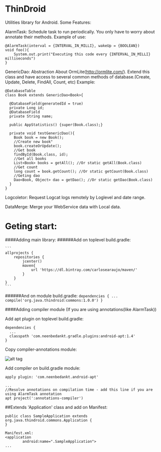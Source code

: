 # ThinDroid

Utilities library for Android. Some Features:

AlarmTask: Schedule task to run periodically. You only have to worry about annotate their methods.
Example of use:
```
@AlarmTask(interval = {INTERVAL_IN_MILLI}, wakeUp = {BOOLEAN})
void foo(){
    System.out.print("Executing this code every {INTERVAL_IN_MILLI} milliseconds")
}
```
GenericDao: Abstraction About OrmLite(http://ormlite.com/). 
Extend this class and have access to several common methods of database.(Create, Update, Delete, FindAll, Count, etc)
Example:

```
@DatabaseTable
class Book extends GenericDao<Book>{

  @DatabaseField(generatedId = true)
  private Long id;
  @DatabaseField
  private String name;
  
  public AppStatistics() {super(Book.class);}
  
  private void testGenericDao(){
    Book book = new Book();
    //Create new book"
    book.createOrUpdate();
    //Get book
    findById(Book.class, id);
    //Get all books
    List<Book> books = getAll(); //Or static getAll(Book.class)
    //Get count
    long count = book.getCount(); //Or static getCount(Book.class)
    //Geting dao
    Dao<Book, Object> dao = getDao(); //Or static getDao(Book.class)
  }
}
```

Logcoletor: Request Logcat logs remotely by Loglevel and date range.

DataMerge: Merge your WebService data with Local data.

# Geting start:

####Adding main library:
######Add on toplevel build.gradle:

    ```
    allprojects {
        repositories {
            jcenter()
            maven{
                url 'https://dl.bintray.com/carlosearaujo/maven/'
            }
        }
    }
    ```

######And on module build.gradle:
    ```
    dependencies {
      ...
      compile('org.java.thindroid:commons:1.0.0')
    }
    ```
    
####Adding compiler module (If you are using annotations(like AlarmTask))
  
  Add apt plugin on toplevel build.gradle:
  
  ```
  dependencies {
  	...
  	classpath 'com.neenbedankt.gradle.plugins:android-apt:1.4'
  }
  ```
  
  Copy compiler-annotations module:

  ![alt tag](https://raw.githubusercontent.com/carlosedinazioaraujo/ThingDroid/master/resources/usage-1.png)
  
  Add compiler on build.gradle module:

  ```
  apply plugin: 'com.neenbedankt.android-apt'
  
  ...
  //Resolve annotations on compilation time - add this line if you are using AlarmTask annotation
  apt project(':annotations-compiler') 
  ```

##Extends 'Application' class and add on Manifest:
```
public class SampleApplication extends org.java.thindroid.commons.Application {
}
```

```
Manifest.xml:
<application
        android:name=".SampleApplication">
...
```